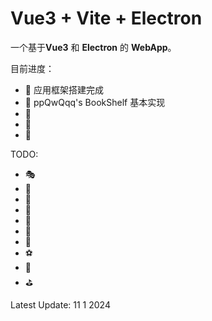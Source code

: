 



# Vue3 + Vite + Electron 

一个基于**Vue3** 和 **Electron** 的 **WebApp**。

目前进度：
* 🎃 应用框架搭建完成
* 🎐 ppQwQqq's BookShelf 基本实现
* 🧧
* 🎫
* 🎠

TODO:
* 🎭
* 🎨
* 🛒
* 🧶
* 🥽
* 🪭
* 👑
* ⚽
* 🏈
* ⛳



Latest Update: 11 1 2024
